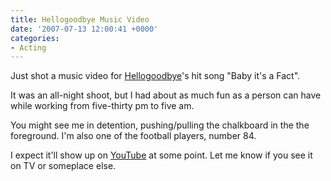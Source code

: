 ```yaml
---
title: Hellogoodbye Music Video
date: '2007-07-13 12:00:41 +0000'
categories:
- Acting
---
```

Just shot a music video for [Hellogoodbye](http://www.hellogoodbye.net/)'s hit
song "Baby it's a Fact".

It was an all-night shoot, but I had about as much fun as a person can have
while working from five-thirty pm to five am.

You might see me in detention, pushing/pulling the chalkboard in the the
foreground. I'm also one of the football players, number 84.

I expect it'll show up on [YouTube](http://www.youtube.com/hellogoodbyevideos)
at some point.  Let me know if you see it on TV or someplace else.
